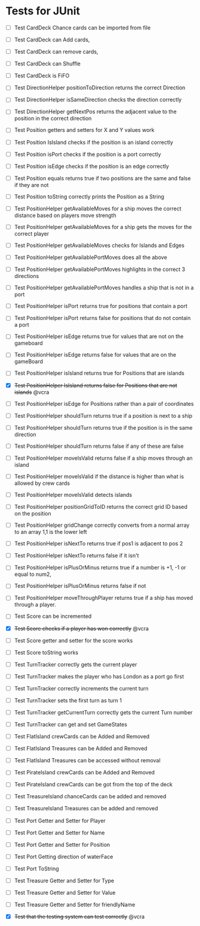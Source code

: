 # Tests for JUnit


- [ ] Test CardDeck Chance cards can be imported from file
- [ ] Test CardDeck can Add cards,
- [ ] Test CardDeck can remove cards,
- [ ] Test CardDeck can Shuffle
- [ ] Test CardDeck is FiFO

- [ ] Test DirectionHelper positionToDirection returns the correct Direction
- [ ] Test DirectionHelper isSameDirection checks the direction correctly
- [ ] Test DirectionHelper getNextPos returns the adjacent value to the position in the correct direction

- [ ] Test Position getters and setters for X and Y values work
- [ ] Test Position IsIsland checks if the position is an island correctly
- [ ] Test Position isPort checks if the position is a port correctly
- [ ] Test Position isEdge checks if the position is an edge correctly
- [ ] Test Position equals returns true if two positions are the same and false if they are not
- [ ] Test Position toString correctly prints the Position as a String

- [ ] Test PositionHelper getAvailableMoves for a ship moves the correct distance based on players move strength
- [ ] Test PositionHelper getAvailableMoves for a ship gets the moves for the correct player
- [ ] Test PositionHelper getAvailableMoves checks for Islands and Edges
- [ ] Test PositionHelper getAvailablePortMoves does all the above
- [ ] Test PositionHelper getAvailablePortMoves highlights in the correct 3 directions
- [ ] Test PositionHelper getAvailablePortMoves handles a ship that is not in a port
- [ ] Test PositionHelper isPort returns true for positions that contain a port
- [ ] Test PositionHelper isPort returns false for positions that do not contain a port
- [ ] Test PositionHelper isEdge returns true for values that are not on the gameboard
- [ ] Test PositionHelper isEdge returns false for values that are on the gameBoard
- [ ] Test PositionHelper isIsland returns true for Positions that are islands
- [X] ~~Test PositionHelper IsIsland returns false for Positions that are not islands~~ @vcra
- [ ] Test PositionHelper isEdge for Positions rather than a pair of coordinates
- [ ] Test PositionHelper shouldTurn returns true if a position is next to a ship
- [ ] Test PositionHelper shouldTurn returns true if the position is in the same direction
- [ ] Test PositionHelper shouldTurn returns false if any of these are false
- [ ] Test PositionHelper moveIsValid returns false if a ship moves through an island
- [ ] Test PositionHelper moveIsValid if the distance is higher than what is allowed by crew cards
- [ ] Test PositionHelper moveIsValid detects islands
- [ ] Test PositionHelper positionGridToID returns the correct grid ID based on the position
- [ ] Test PositionHelper gridChange correctly converts from a normal array to an array 1,1 is the lower left
- [ ] Test PositionHelper isNextTo returns true if pos1 is adjacent to pos 2
- [ ] Test PositionHelper isNextTo returns false if it isn't
- [ ] Test PositionHelper isPlusOrMinus returns true if a number is +1, -1 or equal to num2,
- [ ] Test PositionHelper isPlusOrMinus returns false if not
- [ ] Test PositionHelper moveThroughPlayer returns true if a ship has moved through a player.

- [ ] Test Score can be incremented
- [X] ~~Test Score checks if a player has won correctly~~ @vcra
- [ ] Test Score getter and setter for the score works
- [ ] Test Score toString works

- [ ] Test TurnTracker correctly gets the current player
- [ ] Test TurnTracker makes the player who has London as a port go first
- [ ] Test TurnTracker correctly increments the current turn
- [ ] Test TurnTracker sets the first turn as turn 1
- [ ] Test TurnTracker getCurrentTurn correctly gets the current Turn number
- [ ] Test TurnTracker can get and set GameStates

- [ ] Test FlatIsland crewCards can be Added and Removed
- [ ] Test FlatIsland Treasures can be Added and Removed
- [ ] Test FlatIsland Treasures can be accessed without removal

- [ ] Test PirateIsland crewCards can be Added and Removed
- [ ] Test PirateIsland crewCards can be got from the top of the deck

- [ ] Test TreasureIsland chanceCards can be added and removed
- [ ] Test TreasureIsland Treasures can be added and removed

- [ ] Test Port Getter and Setter for Player
- [ ] Test Port Getter and Setter for Name
- [ ] Test Port Getter and Setter for Position
- [ ] Test Port Getting direction of waterFace
- [ ] Test Port ToString

- [ ] Test Treasure Getter and Setter for Type
- [ ] Test Treasure Getter and Setter for Value
- [ ] Test Treasure Getter and Setter for friendlyName

- [X] ~~Test that the testing system can test correctly~~ @vcra